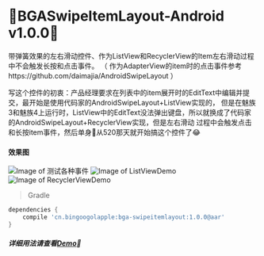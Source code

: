 :running:BGASwipeItemLayout-Android v1.0.0:running:
============
带弹簧效果的左右滑动控件、作为ListView和RecyclerView的Item左右滑动过程中不会触发长按和点击事件。
（ 作为AdapterView的item时的点击事件参考https://github.com/daimajia/AndroidSwipeLayout ）

写这个控件的初衷：产品经理要求在列表中的item展开时的EditText中编辑并提交，最开始是使用代码家的AndroidSwipeLayout+ListView实现的，
但是在魅族3和魅族4上运行时，ListView中的EditText没法弹出键盘，所以就换成了代码家的AndroidSwipeLayout+RecyclerView实现，但是左右滑动
过程中会触发点击和长按item事件，然后单身:dog:从520那天就开始搞这个控件了:joy:

#### 效果图
![Image of 测试各种事件](https://raw.githubusercontent.com/bingoogolapple/BGASwipeItemLayout-Android/master/screenshots/1-event.gif)
![Image of ListViewDemo](https://raw.githubusercontent.com/bingoogolapple/BGASwipeItemLayout-Android/master/screenshots/2-listview.gif)
![Image of RecyclerViewDemo](https://raw.githubusercontent.com/bingoogolapple/BGASwipeItemLayout-Android/master/screenshots/3-recyclerview.gif)

>Gradle

```groovy
dependencies {
    compile 'cn.bingoogolapple:bga-swipeitemlayout:1.0.0@aar'
}
```

##### 详细用法请查看[Demo](https://github.com/bingoogolapple/BGASwipeItemLayout-Android/tree/master/demo):feet:
